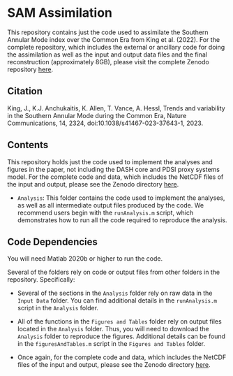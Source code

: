 # SAM Assimilation
This repository contains just the code used to assimilate the Southern Annular Mode index over the Common Era from King et al. (2022).  For the complete repository, which includes the external or ancillary code for doing the assimilation as well as the input and output data files and the final reconstruction (approximately 8GB), please visit the complete Zenodo repository [here](https://zenodo.org/records/8156908). 

## Citation
King, J., K.J. Anchukaitis, K. Allen, T. Vance, A. Hessl, Trends and variability in the Southern Annular Mode during the Common Era, Nature Communications, 14, 2324, doi:10.1038/s41467-023-37643-1, 2023.

## Contents
This repository holds just the code used to implement the analyses and figures in the paper, not including the DASH core and PDSI proxy systems model.  For the complete code and data, which includes the NetCDF files of the input and output, please see the Zenodo directory [here](https://zenodo.org/records/8156908). 

* `Analysis`: This folder contains the code used to implement the analyses, as well as all intermediate output files produced by the code. We recommend users begin with the `runAnalysis.m` script, which demonstrates how to run all the code required to reproduce the analysis.

## Code Dependencies
You will need Matlab 2020b or higher to run the code.

Several of the folders rely on code or output files from other folders in the repository. Specifically:

* Several of the sections in the `Analysis` folder rely on raw data in the `Input Data` folder. You can find additional details in the `runAnalysis.m` script in the `Analysis` folder.

* All of the functions in the `Figures and Tables` folder rely on output files located in the `Analysis` folder. Thus, you will need to download the `Analysis` folder to reproduce the figures. Additional details can be found in the `figuresAndTables.m` script in the `Figures and Tables` folder.

* Once again, for the complete code and data, which includes the NetCDF files of the input and output, please see the Zenodo directory [here](https://zenodo.org/records/8156908).  
